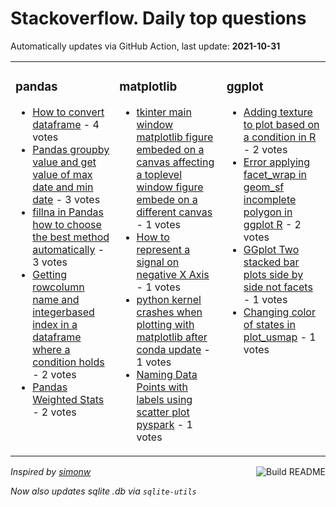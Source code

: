 # Stackoverflow. Daily top questions 

Automatically updates via GitHub Action, last update: **<!-- date starts -->2021-10-31<!-- date ends -->**


<table><tr><td valign="top" width="33%">

### pandas
<!-- pandas starts -->
* [How to convert dataframe](https://stackoverflow.com/questions/69787101/how-to-convert-dataframe) - 4 votes
* [Pandas groupby value and get value of max date and min date](https://stackoverflow.com/questions/69789474/pandas-groupby-value-and-get-value-of-max-date-and-min-date) - 3 votes
* [fillna in Pandas  how to choose the best method automatically](https://stackoverflow.com/questions/69785905/fillna-in-pandas-how-to-choose-the-best-method-automatically) - 3 votes
* [Getting rowcolumn name and integerbased index in a dataframe where a condition holds](https://stackoverflow.com/questions/69785931/getting-row-column-name-and-integer-based-index-in-a-dataframe-where-a-condition) - 2 votes
* [Pandas Weighted Stats](https://stackoverflow.com/questions/69783742/pandas-weighted-stats) - 2 votes
<!-- pandas ends -->
</td><td valign="top" width="34%">


### matplotlib
<!-- matplotlib starts -->
* [tkinter main window matplotlib figure embeded on a canvas affecting a toplevel window figure embede on a different canvas](https://stackoverflow.com/questions/69789254/tkinter-main-window-matplotlib-figure-embeded-on-a-canvas-affecting-a-toplevel-w) - 1 votes
* [How to represent a signal on negative X Axis](https://stackoverflow.com/questions/69788695/how-to-represent-a-signal-on-negative-x-axis) - 1 votes
* [python kernel crashes when plotting with matplotlib after conda update](https://stackoverflow.com/questions/69786885/python-kernel-crashes-when-plotting-with-matplotlib-after-conda-update) - 1 votes
* [Naming Data Points with labels using scatter plot pyspark](https://stackoverflow.com/questions/69784038/naming-data-points-with-labels-using-scatter-plot-pyspark) - 1 votes
<!-- matplotlib ends -->
</td><td valign="top" width="34%">


### ggplot
<!-- ggplot2 starts -->
* [Adding texture to plot based on a condition in R](https://stackoverflow.com/questions/69789320/adding-texture-to-plot-based-on-a-condition-in-r) - 2 votes
* [Error applying facet_wrap in geom_sf incomplete polygon in ggplot R](https://stackoverflow.com/questions/69783859/error-applying-facet-wrap-in-geom-sf-incomplete-polygon-in-ggplot-r) - 2 votes
* [GGplot Two stacked bar plots side by side not facets](https://stackoverflow.com/questions/69783291/ggplot-two-stacked-bar-plots-side-by-side-not-facets) - 1 votes
* [Changing color of states in plot_usmap](https://stackoverflow.com/questions/69783282/changing-color-of-states-in-plot-usmap) - 1 votes
<!-- ggplot2 ends -->
</td></tr></table>

<a href="https://github.com/hp0404/hp0404/actions"><img src="https://github.com/hp0404/hp0404/workflows/Build%20README/badge.svg" align="right" alt="Build README"></a> <p>*Inspired by  [simonw](https://github.com/simonw/simonw)*</p> <p> *Now also updates sqlite .db via `sqlite-utils`* </p>
